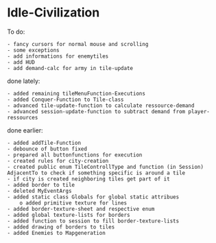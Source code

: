 # Idle-Civilization

To do:

	- fancy cursors for normal mouse and scrolling
	- some exceptions
	- add informations for enemytiles
	- add HUD
	- add demand-calc for army in tile-update
	

done lately:

	- added remaining tileMenuFunction-Executions
	- added Conquer-Function to Tile-class
	- advanced tile-update-function to calculate ressource-demand
	- advanced session-update-function to subtract demand from player-ressources
	
done earlier:

	- added addTile-Function
	- debounce of button fixed
	- prepared all buttonfunctions for execution
	- created rules for city-creation
	- created public enum TileControllType and function (in Session) AdjacentTo to check if something specific is around a tile
	- if city is created neighboring tiles get part of it
	- added border to tile
	- deleted MyEventArgs
	- added static class Globals for global static attribues
		o added primitive texture for lines
	- added border-texture-sheet and respective enum
	- added global texture-lists for borders
	- added function to session to fill border-texture-lists
	- added drawing of borders to tiles
	- added Enemies to Mapgeneration

